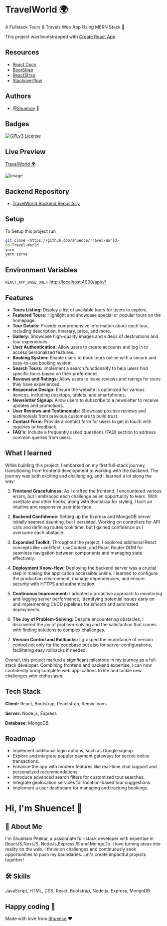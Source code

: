 
# TravelWorld 🌍

A Fullstack Tours & Travels Web App Using MERN Stack 💫

This project was bootstrapped with [Create React App](https://github.com/facebook/create-react-app)

## Resources

- [React Docs](https://beta.reactjs.org/)
- [BootStrap](https://getbootstrap.com/docs/)
- [ReactStrap](https://github.com/reactstrap/reactstrap)
- [Stackoverflow](https://stackoverflow.com/)

## Authors

- [@Shuence](https://www.github.com/shuence) 💫

## Badges

[![GPLv3 License](https://img.shields.io/badge/License-GPL%20v3-yellow.svg)](https://opensource.org/licenses/)

## Live Preview

[TravelWorld 🌍](https://travelworldtours.netlify.app/)

![image](https://github.com/shuence/FitClub/assets/65482186/4c863ee9-2e02-4e98-95c0-e122cf91320e)

## Backend Repository

- [TravelWorld Backend Repository](https://github.com/shuence/Bakend-for-TravelWorld)

## Setup

To Setup this project run

```bash
git clone <https://github.com/shuence/Travel-World>
cd Travel-World
yarn
yarn serve
```

## Environment Variables

`REACT_APP_BASE_URL`= <http://localhost:4000/api/v1>

## Features

- **Tours Listing:** Display a list of available tours for users to explore.
- **Featured Tours:** Highlight and showcase special or popular tours on the homepage.
- **Tour Details:** Provide comprehensive information about each tour, including description, itinerary, price, and more.
- **Gallery:** Showcase high-quality images and videos of destinations and tour experiences.
- **User Authentication:** Allow users to create accounts and log in to access personalized features.
- **Booking System:** Enable users to book tours online with a secure and easy-to-use booking system.
- **Search Tours:** Implement a search functionality to help users find specific tours based on their preferences.
- **Reviews and Ratings:** Allow users to leave reviews and ratings for tours they have experienced.
- **Responsive Design:** Ensure the website is optimized for various devices, including desktops, tablets, and smartphones.
- **Newsletter Signup:** Allow users to subscribe to a newsletter to receive updates and promotions.
- **User Reviews and Testimonials:** Showcase positive reviews and testimonials from previous customers to build trust.
- **Contact Form:** Provide a contact form for users to get in touch with inquiries or feedback.
- **FAQ's:** Include a frequently asked questions (FAQ) section to address common queries from users.

## What I learned

While building this project, I embarked on my first full-stack journey, transitioning from frontend development to working with the backend. The journey was both exciting and challenging, and I learned a lot along the way:

1. **Frontend Gracefulness:** As I crafted the frontend, I encountered various errors, but I embraced each challenge as an opportunity to learn. With useState and other hooks, along with Bootstrap for styling, I built an intuitive and responsive user interface.

2. **Backend Confidence:** Setting up the Express and MongoDB server initially seemed daunting, but I persisted. Working on controllers for API calls and defining routes took time, but I gained confidence as I overcame each obstacle.

3. **Expanded Toolkit:** Throughout the project, I explored additional React concepts like useEffect, useContext, and React Router DOM for seamless navigation between components and managing state effectively.

4. **Deployment Know-How:** Deploying the backend server was a crucial step in making the application accessible online. I learned to configure the production environment, manage dependencies, and ensure security with HTTPS and authentication.

5. **Continuous Improvement:** I adopted a proactive approach to monitoring and logging server performance, identifying potential issues early on and implementing CI/CD pipelines for smooth and automated deployments.

6. **The Joy of Problem-Solving:** Despite encountering obstacles, I discovered the joy of problem-solving and the satisfaction that comes with finding solutions to complex challenges.

7. **Version Control and Rollbacks:** I grasped the importance of version control not only for the codebase but also for server configurations, facilitating easy rollbacks if needed.

Overall, this project marked a significant milestone in my journey as a full-stack developer. Combining frontend and backend expertise, I can now confidently bring complete web applications to life and tackle new challenges with enthusiasm.

## Tech Stack

**Client:** React, Bootstrap, Reactstrap, Remix Icons

**Server:** Node.js, Express

**Database:** MongoDB

## Roadmap

- Implement additional login options, such as Google signup.
- Explore and integrate popular payment gateways for secure online transactions.
- Enhance the app with modern features like real-time chat support and personalized recommendations.
- Introduce advanced search filters for customized tour searches.
- Integrate geolocation services for location-based tour suggestions.
- Implement a user dashboard for managing and tracking bookings.

# Hi, I'm Shuence! 👋

## 🚀 About Me

I'm Shubham Pitekar, a passionate full-stack developer with expertise in ReactJS,NextJS, NodeJs,ExpressJS and MongoDb. I love turning ideas into reality on the web. I thrive on challenges and continuously seek opportunities to push my boundaries. Let's create impactful projects together!

## 🛠 Skills

JavaScript, HTML, CSS, React, Bootstrap, Node.js, Express, MongoDB.

## Happy coding 💯

Made with love from [Shuence](https://shuence.netlify.app) ❤️
